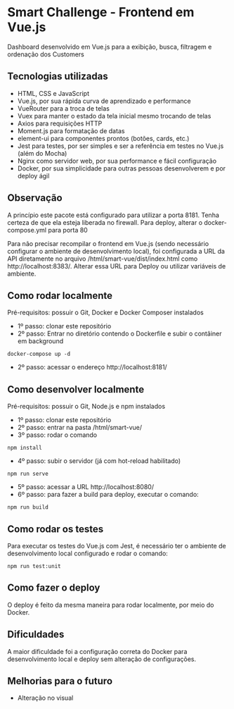 # Smart Challenge - Frontend em Vue.js
Dashboard desenvolvido em Vue.js para a exibição, busca, filtragem e ordenação dos Customers

## Tecnologias utilizadas
 - HTML, CSS e JavaScript
 - Vue.js, por sua rápida curva de aprendizado e performance
 - VueRouter para a troca de telas
 - Vuex para manter o estado da tela inicial mesmo trocando de telas
 - Axios para requisições HTTP
 - Moment.js para formatação de datas
 - element-ui para componentes prontos (botões, cards, etc.)
 - Jest para testes, por ser simples e ser a referência em testes no Vue.js (além do Mocha)
 - Nginx como servidor web, por sua performance e fácil configuração
 - Docker, por sua simplicidade para outras pessoas desenvolverem e por deploy ágil
 
## Observação
A princípio este pacote está configurado para utilizar a porta 8181. Tenha certeza de que ela esteja liberada no firewall. Para deploy, alterar o docker-compose.yml para porta 80

Para não precisar recompilar o frontend em Vue.js (sendo necessário configurar o ambiente de desenvolvimento local), foi configurada a URL da API diretamente no arquivo /html/smart-vue/dist/index.html como http://localhost:8383/. Alterar essa URL para Deploy ou utilizar variáveis de ambiente.

## Como rodar localmente
Pré-requisitos: possuir o Git, Docker e Docker Composer instalados
 
 - 1º passo: clonar este repositório
 - 2º passo: Entrar no diretório contendo o Dockerfile e subir o contâiner em background
 ```
docker-compose up -d
```

 - 2º passo: acessar o endereço http://localhost:8181/

## Como desenvolver localmente
Pré-requisitos: possuir o Git, Node.js e npm instalados

 - 1º passo: clonar este repositório
 - 2º passo: entrar na pasta /html/smart-vue/
 - 3º passo: rodar o comando
```
npm install
```
 - 4º passo: subir o servidor (já com hot-reload habilitado)
```
npm run serve
```
 - 5º passo: acessar a URL http://localhost:8080/
 - 6º passo: para fazer a build para deploy, executar o comando:
```
npm run build
```

## Como rodar os testes
Para executar os testes do Vue.js com Jest, é necessário ter o ambiente de desenvolvimento local configurado e rodar o comando:
```
npm run test:unit
```

## Como fazer o deploy
O deploy é feito da mesma maneira para rodar localmente, por meio do Docker.

## Dificuldades
A maior dificuldade foi a configuração correta do Docker para desenvolvimento local e deploy sem alteração de configurações.

## Melhorias para o futuro
 - Alteração no visual
